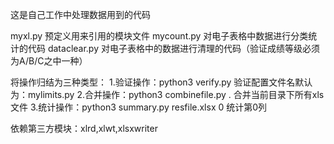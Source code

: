 这是自己工作中处理数据用到的代码

myxl.py 预定义用来引用的模块文件
mycount.py 对电子表格中数据进行分类统计的代码
dataclear.py 对电子表格中的数据进行清理的代码（验证成绩等级必须为A/B/C之中一种）

将操作归结为三种类型：
1.验证操作：python3 verify.py
  验证配置文件名默认为：mylimits.py
2.合并操作：python3 combinefile.py .
  合并当前目录下所有xls文件
3.统计操作：python3 summary.py resfile.xlsx 0
  统计第0列

依赖第三方模块：xlrd,xlwt,xlsxwriter

